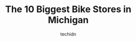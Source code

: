 ---
layout: ampstory
image: https://i0.wp.com/paketmu.com/wp-content/uploads/2023/06/macomb-bike-0-in-michigan-1686366299.jpeg?resize=640,853
author: techidn
featured: false
description: Explore the diverse Bike Store scene in Michigan, home to an incredible selection of 10 establishments catering to every taste. Whether youre in search of iconic favorites or undiscovered t
title: The 10 Biggest Bike Stores in Michigan
cover:
   title: The 10 Biggest Bike Stores in Michigan
   subtitle: RICKPATE
   background: https://paketmu.com/wp-content/uploads/2023/06/macomb-bike-0-in-michigan-1686366299.jpeg

pages: 
 - layout: thirds
   top: <h1>#1 Macomb Bike</h1>
   bottom: "<p>I recently purchased e-bikes from Macomb Bike with my boyfriend and we had an excellent experience! The staff at Macomb Bike were all very knowledgeable and friendly, and</p>"
   background: https://paketmu.com/wp-content/uploads/2023/06/macomb-bike-1-in-michigan-1686366300.jpeg
   backgroundblur: true
 - layout: thirds
   top: <h1>#2 Trek Bicycle Royal Oak</h1>
   bottom: "<p>Wow!! I have been cycling for over 25 years, visiting many shops throughout the years, but the service my son & I received when he purchased his Roscoe 8 was truly amazin</p>"
   background: https://paketmu.com/wp-content/uploads/2023/06/macomb-bike-2-in-michigan-1686366301.jpeg
   cta:
      link: https://paketmu.com/the-10-biggest-bike-stores-in-michigan/
      text: The 10 Biggest Bike Stores in Michigan
 - layout: thirds
   top: <h1>#3 PEDAL</h1>
   bottom: "<p>Ryan was super responsive, trustworthy, and very easy to work with! All staff I have worked with at Pedal are fantastic. Everyone is down to earth and does a great job of</p>"
   background: https://paketmu.com/wp-content/uploads/2023/06/macomb-bike-3-in-michigan-1686366302.jpeg
   cta:
      link: https://paketmu.com/the-10-biggest-bike-stores-in-michigan/
      text: The 10 Biggest Bike Stores in Michigan
 - layout: thirds
   top: <h1>#4 Rochester Bike Shop</h1>
   bottom: "<p>426 S Main St, Rochester, MI 48307, United States</p>"
   background: https://images.unsplash.com/photo-1462556791646-c201b8241a94?ixlib=rb-4.0.3&ixid=MnwxMjA3fDB8MHxwaG90by1wYWdlfHx8fGVufDB8fHx8&auto=format&fit=crop&w=640&h=853&q=80
   cta:
      link: https://paketmu.com/the-10-biggest-bike-stores-in-michigan/
      text: The 10 Biggest Bike Stores in Michigan
 - layout: thirds
   top: <h1>#5 WEST MICHIGAN BIKE & FITNESS</h1>
   bottom: "<p>2830 E Paris Ave SE, Kentwood, MI 49512, United States</p>"
   background: https://images.unsplash.com/photo-1608501821300-4f99e58bba77?ixlib=rb-4.0.3&ixid=MnwxMjA3fDB8MHxwaG90by1wYWdlfHx8fGVufDB8fHx8&auto=format&fit=crop&w=640&h=853&q=80
   cta:
      link: https://paketmu.com/the-10-biggest-bike-stores-in-michigan/
      text: The 10 Biggest Bike Stores in Michigan
 - layout: thirds
   top: <h1>#6 Trek Bicycle Macomb Township</h1>
   bottom: "<p>18517 Hall Rd, Macomb Township, MI 48044, United States</p>"
   background: https://images.unsplash.com/photo-1597773150796-e5c14ebecbf5?ixlib=rb-4.0.3&ixid=MnwxMjA3fDB8MHxwaG90by1wYWdlfHx8fGVufDB8fHx8&auto=format&fit=crop&w=640&h=853&q=80
   cta:
      link: https://paketmu.com/the-10-biggest-bike-stores-in-michigan/
      text: The 10 Biggest Bike Stores in Michigan
 - layout: thirds
   top: <h1>#7 Trek Bicycle Walled Lake</h1>
   bottom: "<p>39900 W 14 Mile Rd, Walled Lake, MI 48390, United States</p>"
   background: https://images.unsplash.com/photo-1546497974-b213c9efb599?ixlib=rb-4.0.3&ixid=MnwxMjA3fDB8MHxwaG90by1wYWdlfHx8fGVufDB8fHx8&auto=format&fit=crop&w=640&h=853&q=80
   cta:
      link: https://paketmu.com/the-10-biggest-bike-stores-in-michigan/
      text: The 10 Biggest Bike Stores in Michigan
 - layout: thirds
   middle: Continue reading...
   background: https://images.unsplash.com/photo-1509114397022-ed747cca3f65?ixlib=rb-4.0.3&ixid=MnwxMjA3fDB8MHxwaG90by1wYWdlfHx8fGVufDB8fHx8&auto=format&fit=crop&w=640&h=853&q=80
   cta:
      link: https://paketmu.com/the-10-biggest-bike-stores-in-michigan/
      text: The 10 Biggest Bike Stores in Michigan
      
---
